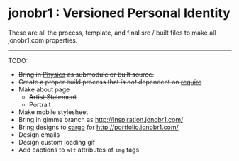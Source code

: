 jonobr1 : Versioned Personal Identity
=====================================

These are all the process, template, and final src / built files to make all jonobr1.com properties.

*****

TODO:

+ ~~Bring in [Physics](http://github.com/jonobr1/Physics) as submodule or built source.~~
+ ~~Create a proper build process that _is not_ dependent on [require](http://requirejs.org/)~~
+ Make about page
  + ~~Artist Statement~~
  + Portrait
+ Make mobile stylesheet
+ Bring in gimme branch as http://inspiration.jonobr1.com/
+ Bring designs to [cargo](http://cargocollective.com/) for http://portfolio.jonobr1.com/
+ Design emails
+ Design custom loading gif
+ Add captions to `alt` attributes of `img` tags